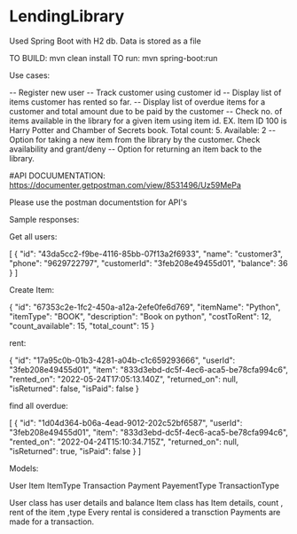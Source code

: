 # LendingLibrary


Used Spring Boot with H2 db. Data is stored as a file

TO BUILD: mvn clean install
TO run: mvn spring-boot:run

Use cases:

-- Register new user
-- Track customer using customer id
-- Display list of items customer has rented so far.
-- Display list of overdue items for a customer and total amount due to be paid by
the customer
-- Check no. of items available in the library for a given item using item id. EX.
Item ID 100 is Harry Potter and Chamber of Secrets book. Total count: 5.
Available: 2
-- Option for taking a new item from the library by the customer. Check
availability and grant/deny
-- Option for returning an item back to the library.




#API DOCUUMENTATION: https://documenter.getpostman.com/view/8531496/Uz59MePa

Please use the postman documentstion for API's



Sample responses:

Get all users:


[
    {
        "id": "43da5cc2-f9be-4116-85bb-07f13a2f6933",
        "name": "customer3",
        "phone": "9629722797",
        "customerId": "3feb208e49455d01",
        "balance": 36
    }
]

Create Item:

{
    "id": "67353c2e-1fc2-450a-a12a-2efe0fe6d769",
    "itemName": "Python",
    "itemType": "BOOK",
    "description": "Book on python",
    "costToRent": 12,
    "count_available": 15,
    "total_count": 15
}


rent:

{
    "id": "17a95c0b-01b3-4281-a04b-c1c659293666",
    "userId": "3feb208e49455d01",
    "item": "833d3ebd-dc5f-4ec6-aca5-be78cfa994c6",
    "rented_on": "2022-05-24T17:05:13.140Z",
    "returned_on": null,
    "isReturned": false,
    "isPaid": false
}


find all overdue:

[
    {
        "id": "1d04d364-b06a-4ead-9012-202c52bf6587",
        "userId": "3feb208e49455d01",
        "item": "833d3ebd-dc5f-4ec6-aca5-be78cfa994c6",
        "rented_on": "2022-04-24T15:10:34.715Z",
        "returned_on": null,
        "isReturned": true,
        "isPaid": false
    }
  ]


Models:

User
Item
ItemType
Transaction
Payment
PayementType
TransactionType


User class has user details and balance
Item class has Item details, count , rent of the item ,type
Every rental is considered a transction
Payments are made for a transaction.
